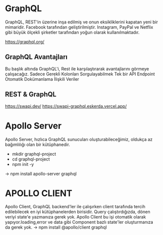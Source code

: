 # GraphQL

GraphQL, REST'in üzerine inşa edilmiş ve onun eksikliklerini kapatan yeni bir mimaridir. Facebook tarafından geliştirilmiştir. Instagram, PayPal ve Netflix gibi büyük ölçekli şirketler tarafından yoğun olarak kullanılmaktadır.

https://graphql.org/


## GraphQL Avantajları
Bu başlık altında GraphQL'i, Rest ile karşılaştırarak avantajlarını görmeye çalışacağız.
Sadece Gerekli Kolonları Sorgulayabilmek
Tek bir API Endpoint
Otomatik Dokümanlama
İlişkili Veriler

## REST & GraphQL
https://swapi.dev/
https://swapi-graphql.eskerda.vercel.app/


# Apollo Server
Apollo Server, hızlıca GraphQL sunucuları oluşturabileceğimiz, oldukça az bağımlılığı olan bir kütüphanedir.
- mkdir graphql-project
- cd graphql-project
- npm init -y

-> npm install apollo-server graphql


# APOLLO CLIENT
Apollo Client, GraphQL backend'ler ile çalışırken client tarafında tercih edilebilecek en iyi kütüphanelerden birisidir. Query çalıştırdığızda, dönen veriyi state'e yazmanıza gerek yok. Apollo Client bu işi otomatik olarak yapıyor.loading,error ve data gibi Component bazlı state'ler oluşturmanıza da gerek yok.
-> npm install @apollo/client graphql




